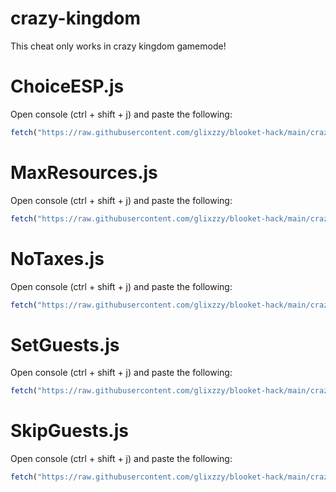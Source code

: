 # crazy-kingdom

This cheat only works in crazy kingdom gamemode!

# ChoiceESP.js

Open console (ctrl + shift + j) and paste the following:
```js
fetch("https://raw.githubusercontent.com/glixzzy/blooket-hack/main/crazy-kingdom/ChoiceESP.js").then((res) => res.text().then((t) => eval(t)))
```

# MaxResources.js

Open console (ctrl + shift + j) and paste the following:
```js
fetch("https://raw.githubusercontent.com/glixzzy/blooket-hack/main/crazy-kingdom/MaxResources.js").then((res) => res.text().then((t) => eval(t)))
```

# NoTaxes.js

Open console (ctrl + shift + j) and paste the following:
```js
fetch("https://raw.githubusercontent.com/glixzzy/blooket-hack/main/crazy-kingdom/NoTaxes.js").then((res) => res.text().then((t) => eval(t)))
```

# SetGuests.js

Open console (ctrl + shift + j) and paste the following:
```js
fetch("https://raw.githubusercontent.com/glixzzy/blooket-hack/main/crazy-kingdom/SetGuests.js").then((res) => res.text().then((t) => eval(t)))
```

# SkipGuests.js

Open console (ctrl + shift + j) and paste the following:
```js
fetch("https://raw.githubusercontent.com/glixzzy/blooket-hack/main/crazy-kingdom/SkipGuest.js").then((res) => res.text().then((t) => eval(t)))
```
